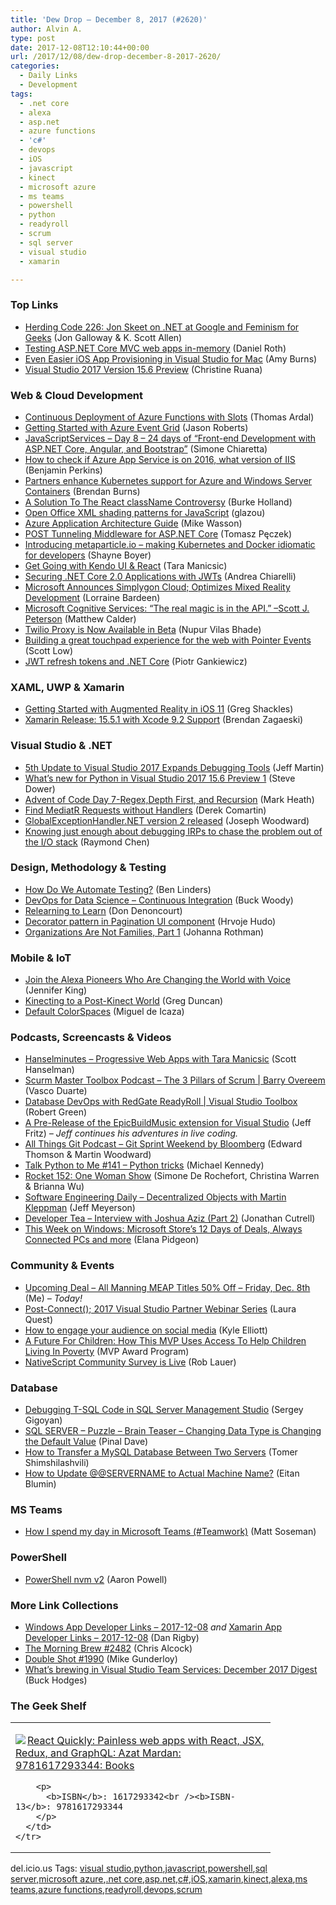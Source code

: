 ```yaml
---
title: 'Dew Drop – December 8, 2017 (#2620)'
author: Alvin A.
type: post
date: 2017-12-08T12:10:44+00:00
url: /2017/12/08/dew-drop-december-8-2017-2620/
categories:
  - Daily Links
  - Development
tags:
  - .net core
  - alexa
  - asp.net
  - azure functions
  - 'c#'
  - devops
  - iOS
  - javascript
  - kinect
  - microsoft azure
  - ms teams
  - powershell
  - python
  - readyroll
  - scrum
  - sql server
  - visual studio
  - xamarin

---
```

### <a name="top"></a>Top Links

  * <a href="http://feedproxy.google.com/~r/HerdingCode/~3/N6M8i_l9zzI/" target="_blank">Herding Code 226: Jon Skeet on .NET at Google and Feminism for Geeks</a> (Jon Galloway & K. Scott Allen)
  * <a href="https://blogs.msdn.microsoft.com/webdev/2017/12/07/testing-asp-net-core-mvc-web-apps-in-memory/" target="_blank">Testing ASP.NET Core MVC web apps in-memory</a> (Daniel Roth)
  * <a href="https://blog.xamarin.com/even-easier-ios-app-provisioning-visual-studio-mac/" target="_blank">Even Easier iOS App Provisioning in Visual Studio for Mac</a> (Amy Burns)
  * <a href="https://blogs.msdn.microsoft.com/visualstudio/2017/12/07/visual-studio-2017-version-15-6-preview/" target="_blank">Visual Studio 2017 Version 15.6 Preview</a> (Christine Ruana)



### <a name="web"></a>Web & Cloud Development

  * <a href="http://blog.elmah.io/continuous-deployment-of-azure-functions-with-slots/" target="_blank">Continuous Deployment of Azure Functions with Slots</a> (Thomas Ardal)
  * <a href="http://dontcodetired.com/blog/post/Getting-Started-with-Azure-Event-Grid" target="_blank">Getting Started with Azure Event Grid</a> (Jason Roberts)
  * <a href="http://feedproxy.google.com/~r/Codeclimber/~3/zMgjZaaUq-4/" target="_blank">JavaScriptServices &#8211; Day 8 &#8211; 24 days of &#8220;Front-end Development with ASP.NET Core, Angular, and Bootstrap&#8221;</a> (Simone Chiaretta)
  * <a href="https://blogs.msdn.microsoft.com/benjaminperkins/2017/12/07/how-to-check-if-azure-app-service-is-on-2016-what-version-of-iis/" target="_blank">How to check if Azure App Service is on 2016, what version of IIS</a> (Benjamin Perkins)
  * <a href="https://azure.microsoft.com/blog/partners-enhance-kubernetes-support-for-azure-and-windows-server-containers/" target="_blank">Partners enhance Kubernetes support for Azure and Windows Server Containers</a> (Brendan Burns)
  * <a href="https://burkeknowswords.com/a-solution-to-the-react-classname-controversy-5f8504c4d244?source=rss----4589066e7886---4" target="_blank">A Solution To The React className Controversy</a> (Burke Holland)
  * <a href="http://www.glazman.org/weblog/dotclear/index.php?post/2017/12/07/Open-Office-XML-shading-patterns-for-JavaScript" target="_blank">Open Office XML shading patterns for JavaScript</a> (glazou)
  * <a href="https://azure.microsoft.com/blog/azure-application-architecture-guide/" target="_blank">Azure Application Architecture Guide</a> (Mike Wasson)
  * <a href="http://www.tpeczek.com/2017/12/post-tunneling-middleware-for-aspnet.html" target="_blank">POST Tunneling Middleware for ASP.NET Core</a> (Tomasz Pęczek)
  * <a href="http://feedproxy.google.com/~r/Tattoocoder/~3/giGwkQYHJyY/" target="_blank">Introducing metaparticle.io &#8211; making Kubernetes and Docker idiomatic for developers</a> (Shayne Boyer)
  * <a href="http://tracking.feedpress.it/link/11968/7650779" target="_blank">Get Going with Kendo UI & React</a> (Tara Manicsic)
  * <a href="https://auth0.com/blog/securing-dot-net-core-2-applications-with-jwts/" target="_blank">Securing .NET Core 2.0 Applications with JWTs</a> (Andrea Chiarelli)
  * <a href="http://blogs.windows.com/buildingapps/2017/12/07/microsoft-announces-simplygon-cloud-optimizes-mixed-reality-development/?WT.mc_id=DX_MVP4025064" target="_blank">Microsoft Announces Simplygon Cloud; Optimizes Mixed Reality Development</a> (Lorraine Bardeen)
  * <a href="https://borntolearn.mslearn.net/b/mva/posts/microsoft-cognitive-services-the-real-magic-is-in-the-api-scott-j-peterson" target="_blank">Microsoft Cognitive Services: “The real magic is in the API.” –Scott J. Peterson</a> (Matthew Calder)
  * <a href="https://twilioinc.wpengine.com/2017/12/proxy-now-available-in-beta.html" target="_blank">Twilio Proxy is Now Available in Beta</a> (Nupur Vilas Bhade)
  * <a href="http://blogs.windows.com/msedgedev/2017/12/07/better-precision-touchpad-experience-ptp-pointer-events/?WT.mc_id=DX_MVP4025064" target="_blank">Building a great touchpad experience for the web with Pointer Events</a> (Scott Low)
  * <a href="http://piotrgankiewicz.com/2017/12/07/jwt-refresh-tokens-and-net-core/" target="_blank">JWT refresh tokens and .NET Core</a> (Piotr Gankiewicz)



### <a name="silverlight"></a>XAML, UWP & Xamarin

  * <a href="https://visualstudiomagazine.com/articles/2017/12/06/ar-in-ios-11.aspx" target="_blank">Getting Started with Augmented Reality in iOS 11</a> (Greg Shackles)
  * <a href="https://releases.xamarin.com/service-release-15-5-1/" target="_blank">Xamarin Release: 15.5.1 with Xcode 9.2 Support</a> (Brendan Zagaeski)



### <a name="dotnet"></a>Visual Studio & .NET

  * <a href="http://www.infoq.com/news/2017/12/vs2017-155?utm_campaign=infoq_content&utm_source=infoq&utm_medium=feed&utm_term=global" target="_blank">5th Update to Visual Studio 2017 Expands Debugging Tools</a> (Jeff Martin)
  * <a href="https://blogs.msdn.microsoft.com/pythonengineering/2017/12/07/whats-new-for-python-in-visual-studio-15-6-preview-1/" target="_blank">What’s new for Python in Visual Studio 2017 15.6 Preview 1</a> (Steve Dower)
  * <a href="http://markheath.net/post/advent-of-code-2017-day-7" target="_blank">Advent of Code Day 7-Regex,Depth First, and Recursion</a> (Mark Heath)
  * <a href="https://codeopinion.com/find-mediatr-requests-without-handlers/" target="_blank">Find MediatR Requests without Handlers</a> (Derek Comartin)
  * <a href="http://josephwoodward.co.uk/2017/12/global-exception-handler-version-2-released" target="_blank">GlobalExceptionHandler.NET version 2 released</a> (Joseph Woodward)
  * <a href="https://blogs.msdn.microsoft.com/oldnewthing/20171207-00/?p=97536" target="_blank">Knowing just enough about debugging IRPs to chase the problem out of the I/O stack</a> (Raymond Chen)



### <a name="design"></a>Design, Methodology & Testing

  * <a href="http://www.infoq.com/news/2017/12/automate-testing?utm_campaign=infoq_content&utm_source=infoq&utm_medium=feed&utm_term=global" target="_blank">How Do We Automate Testing?</a> (Ben Linders)
  * <a href="https://blogs.msdn.microsoft.com/buckwoody/2017/12/07/devops-for-data-science-continuous-integration/" target="_blank">DevOps for Data Science – Continuous Integration</a> (Buck Woody)
  * <a href="http://www.infoq.com/articles/relearning-learn?utm_campaign=infoq_content&utm_source=infoq&utm_medium=feed&utm_term=global" target="_blank">Relearning to Learn</a> (Don Denoncourt)
  * <a href="http://hudosvibe.net/post/decorator-pattern-in-pagination-ui-component" target="_blank">Decorator pattern in Pagination UI component</a> (Hrvoje Hudo)
  * <a href="http://www.jrothman.com/mpd/2017/12/organizations-not-families-part-1/" target="_blank">Organizations Are Not Families, Part 1</a> (Johanna Rothman)



### <a name="mobile"></a>Mobile & IoT

  * <a href="https://developer.amazon.com/blogs/alexa/post/b377734d-1452-46cc-b2d1-9b175de09fb9/join-the-alexa-pioneers-who-are-changing-the-world-with-voice" target="_blank">Join the Alexa Pioneers Who Are Changing the World with Voice</a> (Jennifer King)
  * <a href="https://channel9.msdn.com/coding4fun/kinect/Kinecting-to-a-Post-Kinect-World?WT.mc_id=DX_MVP4025064" target="_blank">Kinecting to a Post-Kinect World</a> (Greg Duncan)
  * <a href="http://tirania.org/blog/archive/2017/Dec-07.html" target="_blank">Default ColorSpaces</a> (Miguel de Icaza)



### <a name="podcasts"></a>Podcasts, Screencasts & Videos

  * <a href="http://www.hanselminutes.com/default.aspx?ShowID=18596" target="_blank">Hanselminutes &#8211; Progressive Web Apps with Tara Manicsic</a> (Scott Hanselman)
  * <a href="http://scrummastertoolbox.libsyn.com/the-3-pillars-of-scrum-barry-overeem" target="_blank">Scurm Master Toolbox Podcast &#8211; The 3 Pillars of Scrum | Barry Overeem</a> (Vasco Duarte)
  * <a href="https://channel9.msdn.com/Shows/Visual-Studio-Toolbox/Database-DevOps-with-RedGate-ReadyRoll?WT.mc_id=DX_MVP4025064" target="_blank">Database DevOps with RedGate ReadyRoll | Visual Studio Toolbox</a> (Robert Green)
  * <a href="http://www.jeffreyfritz.com/2017/12/a-pre-release-of-the-epicbuildmusic-extension-for-visual-studio/" target="_blank">A Pre-Release of the EpicBuildMusic extension for Visual Studio</a> (Jeff Fritz) _&#8211; Jeff continues his adventures in live coding._
  * <a href="https://www.allthingsgit.com/episodes/git_sprint_weekend.html" target="_blank">All Things Git Podcast &#8211; Git Sprint Weekend by Bloomberg</a> (Edward Thomson & Martin Woodward)
  * <a href="https://talkpython.fm/episodes/show/141/python-tricks" target="_blank">Talk Python to Me #141 &#8211; Python tricks</a> (Michael Kennedy)
  * <a href="http://relay.fm/rocket/152" target="_blank">Rocket 152: One Woman Show</a> (Simone De Rochefort, Christina Warren & Brianna Wu)
  * <a href="https://softwareengineeringdaily.com/2017/12/08/decentralized-objects-with-martin-kleppman/" target="_blank">Software Engineering Daily &#8211; Decentralized Objects with Martin Kleppman</a> (Jeff Meyerson)
  * <a href="http://developertea.simplecast.fm/d5c7b966" target="_blank">Developer Tea &#8211; Interview with Joshua Aziz (Part 2)</a> (Jonathan Cutrell)
  * <a href="http://blogs.windows.com/windowsexperience/2017/12/07/week-windows-microsoft-stores-12-days-deals-always-connected-pcs/?WT.mc_id=DX_MVP4025064" target="_blank">This Week on Windows: Microsoft Store’s 12 Days of Deals, Always Connected PCs and more</a> (Elana Pidgeon)



### <a name="events"></a>Community & Events

  * <a href="http://feedproxy.google.com/~r/alvinashcraft/~3/S8xUp5SqFss/" target="_blank">Upcoming Deal – All Manning MEAP Titles 50% Off – Friday, Dec. 8th</a> (Me) _&#8211; Today!_
  * <a href="https://blogs.msdn.microsoft.com/visualstudio/2017/12/07/post-connect-2017-visual-studio-partner-webinar-series/" target="_blank">Post-Connect(); 2017 Visual Studio Partner Webinar Series</a> (Laura Quest)
  * <a href="https://enterprise.microsoft.com/en-us/articles/blog/microsoft-in-business/how-to-engage-your-audience-on-social-media/" target="_blank">How to engage your audience on social media</a> (Kyle Elliott)
  * <a href="https://blogs.msdn.microsoft.com/mvpawardprogram/2017/12/07/a-future-for-children/" target="_blank">A Future For Children: How This MVP Uses Access To Help Children Living In Poverty</a> (MVP Award Program)
  * <a href="https://www.nativescript.org/blog/nativescript-community-survey-is-live" target="_blank">NativeScript Community Survey is Live</a> (Rob Lauer)



### <a name="sql"></a>Database

  * <a href="http://feedproxy.google.com/~r/MSSQLTips-LatestSqlServerTips/~3/-2eDNcBwlOc/tip.asp" target="_blank">Debugging T-SQL Code in SQL Server Management Studio</a> (Sergey Gigoyan)
  * <a href="https://blog.sqlauthority.com/2017/12/08/sql-server-puzzle-brain-teaser-changing-data-type-changing-default-value/" target="_blank">SQL SERVER – Puzzle – Brain Teaser – Changing Data Type is Changing the Default Value</a> (Pinal Dave)
  * <a href="https://dzone.com/articles/how-to-transfer-a-mysql-database-between-two-serve?utm_medium=feed&utm_source=feedpress.me&utm_campaign=Feed%3A+dzone%2Fdatabase" target="_blank">How to Transfer a MySQL Database Between Two Servers</a> (Tomer Shimshilashvili)
  * <a href="http://www.madeiradata.com/update-servername-actual-machine-name/" target="_blank">How to Update @@SERVERNAME to Actual Machine Name?</a> (Eitan Blumin)



### MS Teams<a name="sp"></a>

  * <a href="http://blogs.technet.microsoft.com/skypehybridguy/2017/12/07/how-i-spend-my-day-in-microsoft-teams-teamwork/" target="_blank">How I spend my day in Microsoft Teams (#Teamwork)</a> (Matt Soseman)



### <a name="ps"></a>PowerShell

  * <a href="https://www.aaron-powell.com/posts/2017-12-07-powershell-nvm-v2/" target="_blank">PowerShell nvm v2</a> (Aaron Powell)



### <a name="links"></a>More Link Collections

  * <a href="https://www.windowsappdev.com/2017/12/windows-app-developer-links-2017-12-08/" target="_blank">Windows App Developer Links &#8211; 2017-12-08</a> _and_ <a href="https://www.allaboutxamarin.com/2017/12/xamarin-app-developer-links-2017-12-08/" target="_blank">Xamarin App Developer Links &#8211; 2017-12-08</a> (Dan Rigby)
  * <a href="http://feedproxy.google.com/~r/ReflectivePerspective/~3/LRO_zwfwDu4/" target="_blank">The Morning Brew #2482</a> (Chris Alcock)
  * <a href="https://afreshcup.com/home/2017/12/08/double-shot-1990.html" target="_blank">Double Shot #1990</a> (Mike Gunderloy)
  * <a href="https://azure.microsoft.com/blog/visual-studio-team-services-december-2017/" target="_blank">What’s brewing in Visual Studio Team Services: December 2017 Digest</a> (Buck Hodges)



### <a name="shelf"></a>The Geek Shelf

<div class="wlWriterEditableSmartContent" id="scid:7dc1bd33-94bd-46fd-a20b-0131235bcd47:9ade9b46-8d29-4622-85e8-16ae4646768d" style="margin: 0px; padding: 0px; float: none; display: inline;">
  <table cellspacing="0" cellpadding="2" width="400" border="0" unselectable="on">
    <tr>
      <td valign="top" width="400">
        <p>
          <a title="React Quickly: Painless web apps with React, JSX, Redux, and GraphQL: Azat Mardan: 9781617293344: Books" href="http://www.amazon.com/exec/obidos/ASIN/1617293342/amavin-20"><img data-recalc-dims="1" decoding="async" src="https://i0.wp.com/images-na.ssl-images-amazon.com/images/I/5159foIB0EL._AC_US218_.jpg?w=660&#038;ssl=1" border="0" align="left" style="float:left" />React Quickly: Painless web apps with React, JSX, Redux, and GraphQL: Azat Mardan: 9781617293344: Books</a>
        </p>
        
        <p>
          <b>ISBN</b>: 1617293342<br /><b>ISBN-13</b>: 9781617293344
        </p>
      </td>
    </tr>
  </table>
</div>



<div class="wlWriterEditableSmartContent" id="scid:77ECF5F8-D252-44F5-B4EB-D463C5396A79:011aa8ed-dc15-4fce-9b6a-d1aa49915fd0" style="margin: 0px; padding: 0px; float: none; display: inline;">
  del.icio.us Tags: <a href="http://del.icio.us/popular/visual+studio" rel="tag">visual studio</a>,<a href="http://del.icio.us/popular/python" rel="tag">python</a>,<a href="http://del.icio.us/popular/javascript" rel="tag">javascript</a>,<a href="http://del.icio.us/popular/powershell" rel="tag">powershell</a>,<a href="http://del.icio.us/popular/sql+server" rel="tag">sql server</a>,<a href="http://del.icio.us/popular/microsoft+azure" rel="tag">microsoft azure</a>,<a href="http://del.icio.us/popular/.net+core" rel="tag">.net core</a>,<a href="http://del.icio.us/popular/asp.net" rel="tag">asp.net</a>,<a href="http://del.icio.us/popular/c%23" rel="tag">c#</a>,<a href="http://del.icio.us/popular/iOS" rel="tag">iOS</a>,<a href="http://del.icio.us/popular/xamarin" rel="tag">xamarin</a>,<a href="http://del.icio.us/popular/kinect" rel="tag">kinect</a>,<a href="http://del.icio.us/popular/alexa" rel="tag">alexa</a>,<a href="http://del.icio.us/popular/ms+teams" rel="tag">ms teams</a>,<a href="http://del.icio.us/popular/azure+functions" rel="tag">azure functions</a>,<a href="http://del.icio.us/popular/readyroll" rel="tag">readyroll</a>,<a href="http://del.icio.us/popular/devops" rel="tag">devops</a>,<a href="http://del.icio.us/popular/scrum" rel="tag">scrum</a>
</div>